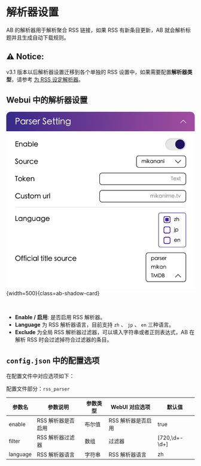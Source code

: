 # 解析器设置

AB 的解析器用于解析聚合 RSS 链接，如果 RSS 有新条目更新，AB 就会解析标题并且生成自动下载规则。

## ⚠️ Notice:

v3.1 版本以后解析器设置迁移到各个单独的 RSS 设置中，如果需要配置**解析器类型**，请参考 [为 RSS 设定解析器][add_rss]。

## Webui 中的解析器设置

![parser](../image/config/parser.png){width=500}{class=ab-shadow-card}

<br/>

- **Enable / 启用**: 是否启用 RSS 解析器。
- **Language** 为 RSS 解析器语言，目前支持 `zh` 、 `jp` 、 `en` 三种语言。
- **Exclude** 为全局 RSS 解析器过滤器，可以填入字符串或者正则表达式，AB 在解析 RSS 时会过滤掉符合过滤器的条目。

## `config.json` 中的配置选项

在配置文件中对应选项如下：

配置文件部分：`rss_parser`

| 参数名      | 参数说明        | 参数类型 | WebUI 对应选项  | 默认值           |
|----------|-------------|------|-------------|---------------|
| enable   | RSS 解析器是否启用 | 布尔值  | RSS 解析器是否启用 | true          |
| filter   | RSS 解析器过滤器  | 数组   | 过滤器         | [720,\d+-\d+] |
| language | RSS 解析器语言   | 字符串  | RSS 解析器语言   | zh            |


[rss_token]: rss
[add_rss]: /usage/rss#解析器设置
[reproxy]: proxy##反向代理设置